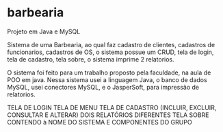 # barbearia
Projeto em Java e MySQL 

Sistema de uma Barbearia, 
ao qual faz cadastro de clientes, cadastros de funcionarios, cadastros de OS, 
o sistema possue um CRUD, tela de login, tela de cadastro, tela sobre, o sistema imprime 2 relatorios.

O sistema foi feito para um trabalho proposto pela faculdade, na aula de POO em java.
Nessa sistema usei a linguagem Java, o banco de dados MySQL, usei conectores MySQL, e o JasperSoft, para impressão de relatorios.


TELA DE LOGIN
TELA DE MENU 
TELA DE CADASTRO (INCLUIR, EXCLUIR, CONSULTAR E ALTERAR)
DOIS RELATÓRIOS DIFERENTES
TELA SOBRE CONTENDO à NOME DO SISTEMA E COMPONENTES DO GRUPO
	

